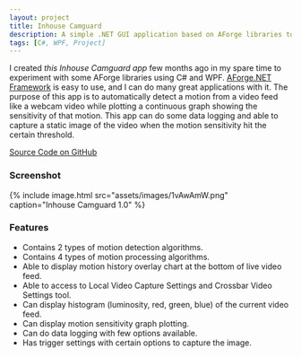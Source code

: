 ```yaml
---
layout: project
title: Inhouse Camguard
description: A simple .NET GUI application based on AForge libraries to analyze motion, capture image and perform data logging from a live webcam feed.
tags: [C#, WPF, Project]
---
```


I created _this Inhouse Camguard app_ few months ago in my spare time to experiment with some AForge libraries using C# and WPF. [AForge.NET Framework](http://www.aforgenet.com/framework/) is easy to use, and I can do many great applications with it. The purpose of this app is to automatically detect a motion from a video feed like a webcam video while plotting a continuous graph showing the sensitivity of that motion. This app can do some data logging and able to capture a static image of the video when the motion sensitivity hit the certain threshold.

<a href="https://github.com/heiswayi/inhousecamguard" class="button big">Source Code on GitHub</a>



### Screenshot

{% include image.html src="assets/images/1vAwAmW.png" caption="Inhouse Camguard 1.0" %}



### Features

- Contains 2 types of motion detection algorithms.
- Contains 4 types of motion processing algorithms.
- Able to display motion history overlay chart at the bottom of live video feed.
- Able to access to Local Video Capture Settings and Crossbar Video Settings tool.
- Can display histogram (luminosity, red, green, blue) of the current video feed.
- Can display motion sensitivity graph plotting.
- Can do data logging with few options available.
- Has trigger settings with certain options to capture the image.